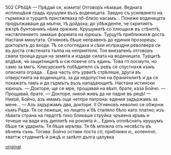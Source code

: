 ﻿502
СРѢЩА
— Прѣдай се, комита!
Отговоръ нѣмаше.
Веднага исплющѣхѫ градъ крушуми възъ воденицата. Заедно съ усилването на гърмежа и турцитѣ пристѫпваха пб-близо насамъ... Понеже воденицата продължаваше да мълчи, тѣ дойдоха; до убѣжденпе, че скритиятъ вжтрѣ бунтовникъ нѣма оржжие. Крушумитѣ со́ плющахѫ въ стѣнптѣ, настѫплението зимаше формата на юрюшъ.
Турцутѣ приближихѫ доста. Настаня минутата. Огняновъ бѣше неправенъ до единия прозорецъ; докторътъ до входа.
Тѣ се спогледаха и сѣки испраздни револвера си въ доста сгѫстената тълпа на неприятеля. Тоя внезапенъ отговоръ свали троица души на земята и издаде силата на воденицата. Турцитѣ впдѣхѫ, че защитницитѣ и сж повече отъ единъ. Това гп посмути, но само за мигъ. Клисурскитѣ побѣдителп съ ревъ се спустнахѫ къмъ опасната ограда. . Една часть отъ урвитѣ стрѣляше, други въ отверстията на воденицата, за да недопустне на бранителитѣ и́ да се покажатъ тамъ и да гърмътъ възъ нападающитѣ. Настана истински юрюшъ.
— Докторе, ще се мре, прощавай на вѣкп, брате, каза Бойчо.
— Прощавай, брате.
— Докторе, никой живъ да не падне въ ряцѣ!
— Никой, Бойчо; азъ имамъ още четпре патрона: единия задържамъ за мене...
— Азъ задържамъ два, докторе. II Огняновъ неволно се обжрнж къмъ Рада. Тя се лежеше, но лицето и́ бѣ стапяло бѣло като платно; изъ лѣвата страна на гярдптѣ тихо бликаше струйка чръвена кръвь и течеше на вади изъ диплитѣ на роклята ѝ... Единъ отплѣснатъ крушумъ бѣше тж ударилъ. Тя бѣше мрътва. Тя бѣ мпнжла отъ несвѣсть въ вѣченъ сънь.
Тогава. Бойчо остави поста сп, приближи и;, коленлчп, хваттж студенитѣ ѝ ржцѣ и залѣпп дълга цалувка

[original](images/555.jpg)